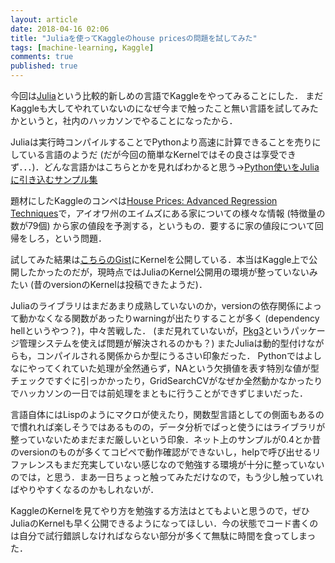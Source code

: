 ```yaml
---
layout: article
date: 2018-04-16 02:06
title: "Juliaを使ってKaggleのhouse pricesの問題を試してみた"
tags: [machine-learning, Kaggle]
comments: true
published: true
---
```


今回は[Julia](https://julialang.org/)という比較的新しめの言語でKaggleをやってみることにした．
まだKaggleも大してやれていないのになぜ今まで触ったこと無い言語を試してみたかというと，社内のハッカソンでやることになったから．

Juliaは実行時コンパイルすることでPythonより高速に計算できることを売りにしている言語のようだ (だが今回の簡単なKernelではその良さは享受できず．．．)．どんな言語かはこちらとかを見ればわかると思う→[Python使いをJuliaに引き込むサンプル集](http://www.mwsoft.jp/programming/julia/python_to_julia.html)

題材にしたKaggleのコンペは[House Prices: Advanced Regression Techniques](https://www.kaggle.com/c/house-prices-advanced-regression-techniques)で，アイオワ州のエイムズにある家についての様々な情報 (特徴量の数が79個) から家の値段を予測する，というもの．要するに家の値段について回帰をしろ，という問題．

試してみた結果は[こちらのGist](https://gist.github.com/fhiyo/d514d0f83efe22bdd262a8593d9b6efa)にKernelを公開している．本当はKaggle上で公開したかったのだが，現時点ではJuliaのKernel公開用の環境が整っていないみたい (昔のversionのKernelは投稿できたようだ)．

Juliaのライブラリはまだあまり成熟していないのか，versionの依存関係によって動かなくなる関数があったりwarningが出たりすることが多く (dependency hellというやつ？)，中々苦戦した． (まだ見れていないが，[Pkg3](https://github.com/JuliaLang/Pkg3.jl)というパッケージ管理システムを使えば問題が解決されるのかも？)
またJuliaは動的型付けながらも，コンパイルされる関係からか型にうるさい印象だった．
Pythonではよしなにやってくれていた処理が全然通らず，NAという欠損値を表す特別な値が型チェックですぐに引っかかったり，GridSearchCVがなぜか全然動かなかったりでハッカソンの一日では前処理をまともに行うことができずじまいだった．

言語自体にはLispのようにマクロが使えたり，関数型言語としての側面もあるので慣れれば楽しそうではあるものの，データ分析でぱっと使うにはライブラリが整っていないためまだまだ厳しいという印象．ネット上のサンプルが0.4とか昔のversionのものが多くてコピペで動作確認ができないし，helpで呼び出せるリファレンスもまだ充実していない感じなので勉強する環境が十分に整っていないのでは，と思う．まあ一日ちょっと触ってみただけなので，もう少し触っていればやりやすくなるのかもしれないが．

KaggleのKernelを見てやり方を勉強する方法はとてもよいと思うので，ぜひJuliaのKernelも早く公開できるようになってほしい．今の状態でコード書くのは自分で試行錯誤しなければならない部分が多くて無駄に時間を食ってしまった．
